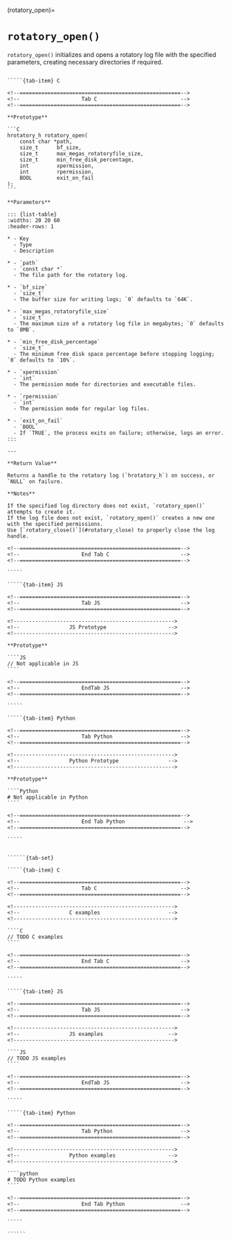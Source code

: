 <!-- ============================================================== -->
(rotatory_open)=
# `rotatory_open()`
<!-- ============================================================== -->

`rotatory_open()` initializes and opens a rotatory log file with the specified parameters, creating necessary directories if required.

<!------------------------------------------------------------>
<!--                    Prototypes                          -->
<!------------------------------------------------------------>

``````{tab-set}

`````{tab-item} C

<!--====================================================-->
<!--                    Tab C                           -->
<!--====================================================-->

**Prototype**

```C
hrotatory_h rotatory_open(
    const char *path,
    size_t      bf_size,
    size_t      max_megas_rotatoryfile_size,
    size_t      min_free_disk_percentage,
    int         xpermission,
    int         rpermission,
    BOOL        exit_on_fail
);
```

**Parameters**

::: {list-table}
:widths: 20 20 60
:header-rows: 1

* - Key
  - Type
  - Description

* - `path`
  - `const char *`
  - The file path for the rotatory log.

* - `bf_size`
  - `size_t`
  - The buffer size for writing logs; `0` defaults to `64K`.

* - `max_megas_rotatoryfile_size`
  - `size_t`
  - The maximum size of a rotatory log file in megabytes; `0` defaults to `8MB`.

* - `min_free_disk_percentage`
  - `size_t`
  - The minimum free disk space percentage before stopping logging; `0` defaults to `10%`.

* - `xpermission`
  - `int`
  - The permission mode for directories and executable files.

* - `rpermission`
  - `int`
  - The permission mode for regular log files.

* - `exit_on_fail`
  - `BOOL`
  - If `TRUE`, the process exits on failure; otherwise, logs an error.
:::

---

**Return Value**

Returns a handle to the rotatory log (`hrotatory_h`) on success, or `NULL` on failure.

**Notes**

If the specified log directory does not exist, `rotatory_open()` attempts to create it.
If the log file does not exist, `rotatory_open()` creates a new one with the specified permissions.
Use [`rotatory_close()`](#rotatory_close) to properly close the log handle.

<!--====================================================-->
<!--                    End Tab C                       -->
<!--====================================================-->

`````

`````{tab-item} JS

<!--====================================================-->
<!--                    Tab JS                          -->
<!--====================================================-->

<!---------------------------------------------------->
<!--                JS Prototype                    -->
<!---------------------------------------------------->

**Prototype**

````JS
// Not applicable in JS
````

<!--====================================================-->
<!--                    EndTab JS                       -->
<!--====================================================-->

`````

`````{tab-item} Python

<!--====================================================-->
<!--                    Tab Python                      -->
<!--====================================================-->

<!---------------------------------------------------->
<!--                Python Prototype                -->
<!---------------------------------------------------->

**Prototype**

````Python
# Not applicable in Python
````

<!--====================================================-->
<!--                    End Tab Python                   -->
<!--====================================================-->

`````

``````

<!------------------------------------------------------------>
<!--                    Examples                            -->
<!------------------------------------------------------------>

```````{dropdown} Examples

``````{tab-set}

`````{tab-item} C

<!--====================================================-->
<!--                    Tab C                           -->
<!--====================================================-->

<!---------------------------------------------------->
<!--                C examples                      -->
<!---------------------------------------------------->

````C
// TODO C examples
````

<!--====================================================-->
<!--                    End Tab C                       -->
<!--====================================================-->

`````

`````{tab-item} JS

<!--====================================================-->
<!--                    Tab JS                          -->
<!--====================================================-->

<!---------------------------------------------------->
<!--                JS examples                     -->
<!---------------------------------------------------->

````JS
// TODO JS examples
````

<!--====================================================-->
<!--                    EndTab JS                       -->
<!--====================================================-->

`````

`````{tab-item} Python

<!--====================================================-->
<!--                    Tab Python                      -->
<!--====================================================-->

<!---------------------------------------------------->
<!--                Python examples                 -->
<!---------------------------------------------------->

````python
# TODO Python examples
````

<!--====================================================-->
<!--                    End Tab Python                  -->
<!--====================================================-->

`````

``````

```````
